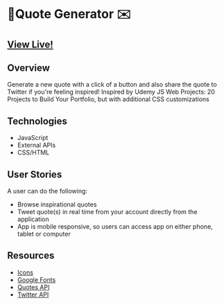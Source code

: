 
#  💭Quote Generator ✉️


## [View Live!](https://apang20.github.io/quote-generator/)



## Overview
Generate a new quote with a click of a button and also share the quote to Twitter if you're feeling inspired!
Inspired by Udemy JS Web Projects: 20 Projects to Build Your Portfolio, but with additional CSS customizations




## Technologies 
- JavaScript  
- External APIs
- CSS/HTML




## User Stories
A user can do the following: 
- Browse inspirational quotes
- Tweet quote(s) in real time from your account directly from the application
- App is mobile responsive, so users can access app on either phone, tablet or computer



## Resources
- [Icons](https://fontawesome.com/)
- [Google Fonts](https://fonts.google.com/)
- [Quotes API](https://type.fit/api/quotes)
- [Twitter API](https://twitter.com/intent/tweet) 

